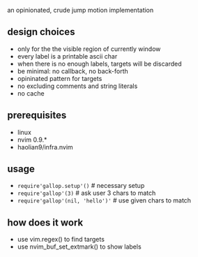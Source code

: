 an opinionated, crude jump motion implementation

## design choices
* only for the the visible region of currently window
* every label is a printable ascii char
* when there is no enough labels, targets will be discarded
* be minimal: no callback, no back-forth
* opininated pattern for targets
* no excluding comments and string literals
* no cache

## prerequisites
* linux
* nvim 0.9.*
* haolian9/infra.nvim

## usage
* `require'gallop.setup'()` # necessary setup
* `require'gallop'(3)` # ask user 3 chars to match
* `require'gallop'(nil, 'hello')'` # use given chars to match

## how does it work
* use vim.regex() to find targets
* use nvim_buf_set_extmark() to show labels
